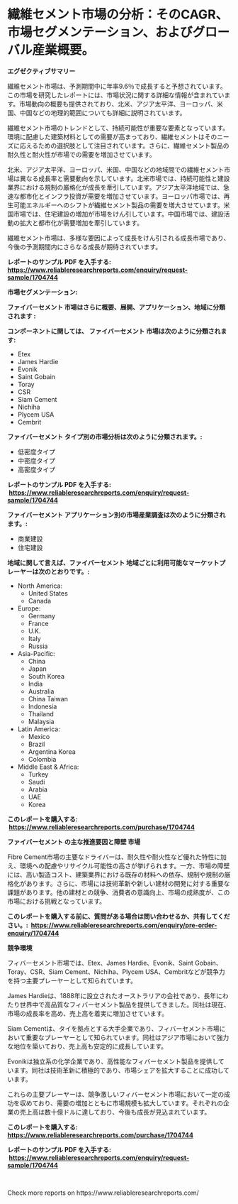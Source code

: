 <p><h1>繊維セメント市場の分析：そのCAGR、市場セグメンテーション、およびグローバル産業概要。</h1></p><p><strong>エグゼクティブサマリー</strong></p>
<p><p>繊維セメント市場は、予測期間中に年率9.6％で成長すると予想されています。この市場を研究したレポートには、市場状況に関する詳細な情報が含まれています。市場動向の概要も提供されており、北米、アジア太平洋、ヨーロッパ、米国、中国などの地理的範囲についても詳細に説明されています。</p><p>繊維セメント市場のトレンドとして、持続可能性が重要な要素となっています。環境に配慮した建築材料としての需要が高まっており、繊維セメントはそのニーズに応えるための選択肢として注目されています。さらに、繊維セメント製品の耐久性と耐火性が市場での需要を増加させています。</p><p>北米、アジア太平洋、ヨーロッパ、米国、中国などの地域間での繊維セメント市場は異なる成長率と需要動向を示しています。北米市場では、持続可能性と建設業界における規制の厳格化が成長を牽引しています。アジア太平洋地域では、急速な都市化とインフラ投資が需要を増加させています。ヨーロッパ市場では、再生可能エネルギーへのシフトが繊維セメント製品の需要を増大させています。米国市場では、住宅建設の増加が市場をけん引しています。中国市場では、建設活動の拡大と都市化が需要増加を牽引しています。</p><p>繊維セメント市場は、多様な要因によって成長をけん引される成長市場であり、今後の予測期間内にさらなる成長が期待されています。</p></p>
<p><strong>レポートのサンプル PDF を入手する: <a href="https://www.reliableresearchreports.com/enquiry/request-sample/1704744">https://www.reliableresearchreports.com/enquiry/request-sample/1704744</a></strong></p>
<p><strong>市場セグメンテーション:</strong></p>
<p><strong> ファイバーセメント 市場はさらに概要、展開、アプリケーション、地域に分類されます :</strong></p>
<p><strong>コンポーネントに関しては、 ファイバーセメント 市場は次のように分類されます: &nbsp;</strong></p>
<p><ul><li>Etex</li><li>James Hardie</li><li>Evonik</li><li>Saint Gobain</li><li>Toray</li><li>CSR</li><li>Siam Cement</li><li>Nichiha</li><li>Plycem USA</li><li>Cembrit</li></ul></p>
<p><strong> ファイバーセメント タイプ別の市場分析は次のように分類されます。:</strong></p>
<p><ul><li>低密度タイプ</li><li>中密度タイプ</li><li>高密度タイプ</li></ul></p>
<p><strong>レポートのサンプル PDF を入手する: &nbsp;<a href="https://www.reliableresearchreports.com/enquiry/request-sample/1704744">https://www.reliableresearchreports.com/enquiry/request-sample/1704744</a></strong></p>
<p><strong> ファイバーセメント アプリケーション別の市場産業調査は次のように分類されます。:</strong></p>
<p><ul><li>商業建設</li><li>住宅建設</li></ul></p>
<p><strong>地域に関して言えば、ファイバーセメント 地域ごとに利用可能なマーケットプレーヤーは次のとおりです。:</strong></p>
<p><ul>
    <li>
        North America:
        <ul>
            <li>United States</li>
            <li>Canada</li>
        </ul>
    </li>
    <li>
        Europe:
        <ul>
            <li>Germany</li>
            <li>France</li>
            <li>U.K.</li>
            <li>Italy</li>
            <li>Russia</li>
        </ul>
    </li>
    <li>
        Asia-Pacific:
        <ul>
            <li>China</li>
            <li>Japan</li>
            <li>South Korea</li>
            <li>India</li>
            <li>Australia</li>
            <li>China Taiwan</li>
            <li>Indonesia</li>
            <li>Thailand</li>
            <li>Malaysia</li>
        </ul>
    </li>
    <li>
        Latin America:
        <ul>
            <li>Mexico</li>
            <li>Brazil</li>
            <li>Argentina Korea</li>
            <li>Colombia</li>
        </ul>
    </li>
    <li>
        Middle East & Africa:
        <ul>
            <li>Turkey</li>
            <li>Saudi</li>
            <li>Arabia</li>
            <li>UAE</li>
            <li>Korea</li>
        </ul>
    </li>
    </ul></p>
<p><strong>このレポートを購入する: &nbsp;<a href="https://www.reliableresearchreports.com/purchase/1704744">https://www.reliableresearchreports.com/purchase/1704744</a></strong></p>
<p><strong>ファイバーセメント の主な推進要因と障壁 市場</strong></p>
<p><p>Fibre Cement市場の主要なドライバーは、耐久性や耐火性など優れた特性に加え、環境への配慮やリサイクル可能性の高さが挙げられます。一方、市場の障壁には、高い製造コスト、建築業界における既存の材料への依存、規制や規制の厳格化があります。さらに、市場には技術革新や新しい建材の開発に対する重要な課題があります。他の建材との競争、消費者の意識向上、市場の成熟度が、この市場における挑戦となっています。</p></p>
<p><strong>このレポートを購入する前に、質問がある場合は問い合わせるか、共有してください。:&nbsp; <a href="https://www.reliableresearchreports.com/enquiry/pre-order-enquiry/1704744">https://www.reliableresearchreports.com/enquiry/pre-order-enquiry/1704744</a></strong></p>
<p><strong>競争環境</strong></p>
<p><p>フィバーセメント市場では、Etex、James Hardie、Evonik、Saint Gobain、Toray、CSR、Siam Cement、Nichiha、Plycem USA、Cembritなどが競争力を持つ主要プレーヤーとして知られています。</p><p>James Hardieは、1888年に設立されたオーストラリアの会社であり、長年にわたり世界中で高品質なフィバーセメント製品を提供してきました。同社は現在、市場の成長率を高め、売上高を着実に増加させています。</p><p>Siam Cementは、タイを拠点とする大手企業であり、フィバーセメント市場において重要なプレーヤーとして知られています。同社はアジア市場において強力な地位を築いており、売上高も安定的に成長しています。</p><p>Evonikは独立系の化学企業であり、高性能なフィバーセメント製品を提供しています。同社は技術革新に積極的であり、市場シェアを拡大することに成功しています。</p><p>これらの主要プレーヤーは、競争激しいフィバーセメント市場において一定の成功を収めており、需要の増加とともに市場規模も拡大しています。それぞれの企業の売上高は数十億ドルに達しており、今後も成長が見込まれています。</p></p>
<p><strong>このレポートを購入する: &nbsp; <a href="https://www.reliableresearchreports.com/purchase/1704744">https://www.reliableresearchreports.com/purchase/1704744</a></strong></p>
<p><strong>レポートのサンプル PDF を入手する: &nbsp;<a href="https://www.reliableresearchreports.com/enquiry/request-sample/1704744">https://www.reliableresearchreports.com/enquiry/request-sample/1704744</a></strong><strong></strong></p>
<p>&nbsp;</p>
<p>Check more reports on https://www.reliableresearchreports.com/</p>